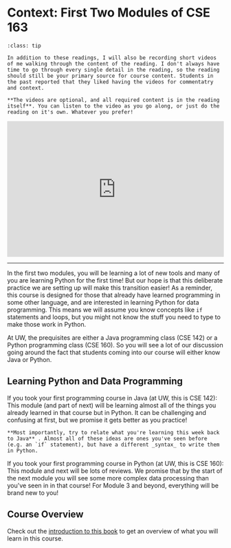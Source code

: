 # Context: First Two Modules of CSE 163

```{admonition} Tip
:class: tip

In addition to these readings, I will also be recording short videos of me walking through the content of the reading. I don't always have time to go through every single detail in the reading, so the reading should still be your primary source for course content. Students in the past reported that they liked having the videos for commentatry and context.

**The videos are optional, and all required content is in the reading itself**. You can listen to the video as you go along, or just do the reading on it's own. Whatever you prefer!
```

<div style="position: relative; padding-bottom: 62.5%; height: 0;">
    <iframe src="https://www.loom.com/embed/732b9b2cb52d4380b4e21ea4cf53f2ab?sharedAppSource=personal_library" frameborder="0" webkitallowfullscreen mozallowfullscreen allowfullscreen style="position: absolute; top: 0; left: 0; width: 100%; height: 100%;"></iframe>
</div>

---

In the first two modules, you will be learning a lot of new tools and many of you are learning Python for the first time! But our hope is that this deliberate practice we are setting up will make this transition easier! As a reminder, this course is designed for those that already have learned programming in some other language, and are interested in learning Python for data programming. This means we will assume you know concepts like `if` statements and loops, but you might not know the stuff you need to type to make those work in Python.

At UW, the prequisites are either a Java programming class (CSE 142) or a Python programming class (CSE 160). So you will see a lot of our discussion going around the fact that students coming into our course will either know Java or Python.

## Learning Python and Data Programming

If you took your first programming course in Java (at UW, this is CSE 142): This module (and part of next) will be learning almost all of the things you already learned in that course but in Python. It can be challenging and confusing at first, but we promise it gets better as you practice!

```{tip}
**Most importantly, try to relate what you're learning this week back to Java** . Almost all of these ideas are ones you've seen before (e.g. an `if` statement), but have a different _syntax_ to write them in Python.
```

If you took your first programming course in Python (at UW, this is CSE 160): This module and next will be lots of reviews. We promise that by the start of the next module you will see some more complex data processing than you've seen in in that course! For Module 3 and beyond, everything will be brand new to you!

## Course Overview

Check out the [introduction to this book](/index.md) to get an overview of what you will learn in this course.
